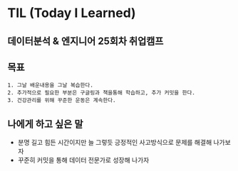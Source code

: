 # TIL (Today I Learned)
## 데이터분석 & 엔지니어 25회차 취업캠프
## 목표
    1. 그날 배운내용을 그날 복습한다.
    2. 추가적으로 필요한 부분은 구글링과 책을통해 학습하고, 추가 커밋을 한다.
    3. 건강관리를 위해 꾸준한 운동은 계속한다.
## 나에게 하고 싶은 말
* 분명 길고 힘든 시간이지만 늘 그렇듯 긍정적인 사고방식으로 문제를 해결해 나가보자
* 꾸준히 커밋을 통해 데이터 전문가로 성장해 나가자